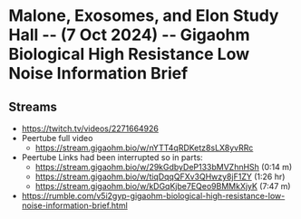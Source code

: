 # Malone, Exosomes, and Elon Study Hall -- (7 Oct 2024) -- Gigaohm Biological High Resistance Low Noise Information Brief

## Streams
- https://twitch.tv/videos/2271664926
- Peertube full video
    - https://stream.gigaohm.bio/w/nYTT4qRDKetz8sLX8yvRRc
- Peertube Links had been interrupted so in parts:
	- https://stream.gigaohm.bio/w/29kGdbyDeP133bMVZhnHSh (0:14 m)
	- https://stream.gigaohm.bio/w/tiqDqqQFXv3QHwzy8jF1ZY (1:26 hr)
	- https://stream.gigaohm.bio/w/kDGqKjbe7EQeo9BMMkXjyK (7:47 m)
- https://rumble.com/v5i2gyp-gigaohm-biological-high-resistance-low-noise-information-brief.html


